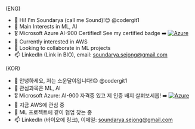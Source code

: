 <!---
codergit1/codergit1 is a ✨ special ✨ repository because its `README.md` (this file) appears on your GitHub profile.
You can click the Preview link to take a look at your changes.
--->
(ENG)
- 👋 Hi! I'm Soundarya (call me Sound)!😊 @codergit1
- 👀 Main Interests in ML, AI
- 🎖️ Microsoft Azure AI-900 Certified! See my certified badge ➡️ [![Azure](](https://www.credly.com/badges/05ddbebb-25a8-4bef-b957-4f8e13659792))](https://www.credly.com/badges/05ddbebb-25a8-4bef-b957-4f8e13659792) 
- 🌱 Currently interested in AWS
- 💞️ Looking to collaborate in ML projects
- 📫 LinkedIn (Link in BIO), email: soundarya.sejong@gmail.com

(KOR)
- 👋 안녕하세요, 저는 소운달야입니다!😊 @codergit1
- 👀 관심과목은 ML, AI
- 🎖️ Microsoft Azure: AI-900 자격증 있고 제 인증 배지 살펴보세욥! ➡️ [![Azure](](https://www.credly.com/badges/05ddbebb-25a8-4bef-b957-4f8e13659792))](https://www.credly.com/badges/05ddbebb-25a8-4bef-b957-4f8e13659792) 
- 🌱 지금 AWS에 관심 중
- 💞️ ML 프로젝트에 같이 협업 찾는 중
- 📫 LinkedIn (바이오에 링크), 이메일: soundarya.sejong@gmail.com
<!---
codergit1/codergit1 is a ✨ special ✨ repository because its `README.md` (this file) appears on your GitHub profile.
You can click the Preview link to take a look at your changes.
--->
